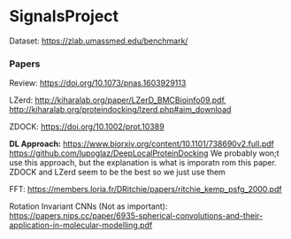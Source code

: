 # SignalsProject

Dataset: https://zlab.umassmed.edu/benchmark/

### Papers ###

Review: https://doi.org/10.1073/pnas.1603929113

LZerd: http://kiharalab.org/paper/LZerD_BMCBioinfo09.pdf, http://kiharalab.org/proteindocking/lzerd.php#aim_download

ZDOCK: https://doi.org/10.1002/prot.10389

**DL Approach:** https://www.biorxiv.org/content/10.1101/738690v2.full.pdf https://github.com/lupoglaz/DeepLocalProteinDocking
  We probably won;t use this approach, but the explanation is what is imporatn rom this paper. ZDOCK and LZerd seem to be the best so we just use them
  
FFT: https://members.loria.fr/DRitchie/papers/ritchie_kemp_psfg_2000.pdf


Rotation Invariant CNNs (Not as important): https://papers.nips.cc/paper/6935-spherical-convolutions-and-their-application-in-molecular-modelling.pdf 
